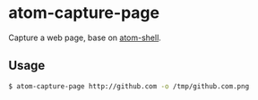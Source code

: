# atom-capture-page

Capture a web page, base on [atom-shell](https://github.com/atom/atom-shell).

## Usage

```bash
$ atom-capture-page http://github.com -o /tmp/github.com.png
```
